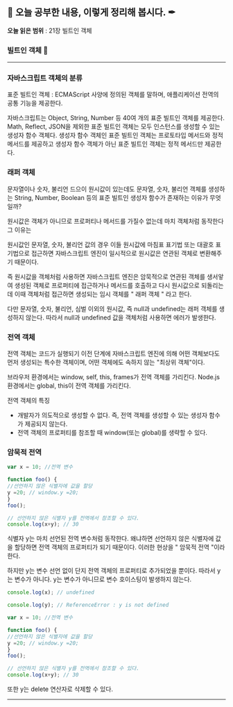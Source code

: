 ## 📕 오늘 공부한 내용, 이렇게 정리해 봅시다. ✒

**오늘 읽은 범위** : 21장 빌트인 객체

### 빌트인 객체 📑

---
### 자바스크립트 객체의 분류

표준 빌트인 객체 : ECMAScript 사양에 정의된 객체를 말하며, 애플리케이션 전역의 공통 기능을 제공한다. 

자바스크립트는 Object, String, Number 등 40여 개의 표준 빌트인 객체를 제공한다. 
Math, Reflect, JSON을 제외한 표준 빌트인 객체는 모두 인스턴스를 생성할 수 있는 생성자 함수 객체다. 
생성자 함수 객체인 표준 빌트인 객체는 프로토타입 메서드와 정적 메서드를 제공하고
생성자 함수 객체가 아닌 표준 빌트인 객체는 정적 메서드만 제공한다. 


### 래퍼 객체

문자열이나 숫자, 불리언 드으이 원시값이 있는데도 문자열, 숫자, 불리언 객체를 생성하는 String, Number, Boolean 등의 표준 빌트인 생성자 함수가 존재하는 이유가 무엇일까?

원시값은 객체가 아니므로 프로퍼티나 메서드를 가질수 없는데 마치 객체처럼 동작한다  그 이유는 

원시값인 문자열, 숫자, 불리언 값의 경우 이들 원시값에 마침표 표기법 또는 대괄호 표기법으로 접근하면 자바스크립트 엔진이 일시적으로 원시값은 연관된 객체로 변환해주기 때문이다. 

즉 원시값을 객체처럼 사용하면 자바스크립트 엔진은 암묵적으로 연관된 객체를 생서앟여 생성된 객체로 프로퍼티에 접근하거나 메서드를 호출하고 다시 원시값으로 되돌리는데 
이때 객체처럼 접근하면 생성되는 임시 객체를 " 래퍼 객체 " 라고 한다.

다만 문자열, 숫자, 불리언, 심벌 이외의 원시값, 즉 null과 undefined는 래퍼 객체를 생성하지 않는다.
따라서 null과 undefined 값을 객체처럼 사용하면 에러가 발생한다. 



### 전역 객체 


전역 객체는 코드가 실행되기 이전 단계에 자바스크립트 엔진에 의해 어떤 객체보다도 먼저 생성되는 특수한 객체이며, 어떤 객체에도 속하지 않는 "최상위 객체"이다.

브라우저 환경에서는 window, self, this, frames가 전역 객체를 가리킨다.
Node.js 환경에서는 global, this이 전역 객체를 가리킨다.

전역 객체의 특징
 - 개발자가 의도적으로 생성할 수 없다. 즉, 전역 객체를 생성할 수 있는 생성자 함수가 제공되지 않는다.
 - 전역 객체의 프로퍼티를 참조할 때 window(또는 global)를 생략할 수 있다.
 
### 암묵적 전역 

```js
var x = 10; //전역 변수

function foo() {
//선언하지 않은 식별자에 값을 할당
y =20; // window.y =20;
}
foo();

// 선언하지 않은 식별자 y를 전역에서 참조할 수 있다.
console.log(x+y); // 30
```

식별자 y는 마치 선언된 전역 변수처럼 동작한다. 왜냐하면 선언하지 않은 식별자에 값을 할당하면 전역 객체의 프로퍼티가 되기 때문이다. 
이러한 현상을 " 암묵적 전역 "이라 한다. 

하지만 y는 변수 선언 없이 단지 전역 객체의 프로퍼티로 추가되었을 뿐이다. 따라서 y는 변수가 아니다. y는 변수가 아니므로 변수 호이스팅이 발생하지 않는다. 

```js
console.log(x); // undefined

console.log(y); // ReferenceError : y is not defined

var x = 10; //전역 변수

function foo() {
//선언하지 않은 식별자에 값을 할당
y =20; // window.y =20;
}
foo();

// 선언하지 않은 식별자 y를 전역에서 참조할 수 있다.
console.log(x+y); // 30
```

또한 y는 delete 연산자로 삭제할 수 있다. 

---
